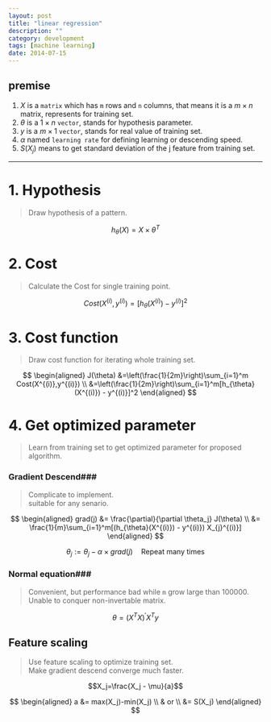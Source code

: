 ```yaml
---
layout: post
title: "linear regression"
description: ""
category: development
tags: [machine learning]
date: 2014-07-15
---
```

<script type="text/javascript" src="http://cdn.mathjax.org/mathjax/latest/MathJax.js?config=TeX-AMS-MML_HTMLorMML"></script>
<script type="text/x-mathjax-config">
MathJax.Hub.Config({
  tex2jax: {
    inlineMath: [['$','$'], ['\\(','\\)']],
    displayMath: [['$$','$$'], ['\[','\]']],
    processEscapes: true,
    processEnvironments: true,
    skipTags: ['script', 'noscript', 'style', 'textarea', 'pre'],
    TeX: { equationNumbers: { autoNumber: "AMS" },
         extensions: ["AMSmath.js", "AMSsymbols.js"] }
  }});
</script>


## premise
1. $X$ is a `matrix` which has `m` rows and `n` columns, that means it is a $m \times n$ matrix, represents for training set.
2. $\theta$ is a $1 \times n$ `vector`, stands for hypothesis parameter.
3. $y$ is a $m \times 1$ `vector`, stands for real value of training set.
4. $\alpha$ named `learning rate` for defining learning or descending speed.
5. $S(X_j)$ means to get standard deviation of the j feature from training set.



------

# 1. Hypothesis

>Draw hypothesis of a pattern.

$$
h_{\theta}(X) = X \times \theta^T
$$

# 2. Cost

>Calculate the Cost for single training point.

$$Cost(X^{(i)},y^{(i)})=[h_{\theta}(X^{(i)}) - y^{(i)}]^2$$

# 3. Cost function

>Draw cost function for iterating whole training set.

$$
\begin{aligned}
J(\theta) &=\left(\frac{1}{2m}\right)\sum_{i=1}^m Cost(X^{(i)},y^{(i)})    \\
          &=\left(\frac{1}{2m}\right)\sum_{i=1}^m[h_{\theta}(X^{(i)}) - y^{(i)}]^2
\end{aligned}
$$


# 4. Get optimized parameter

>Learn from training set to get optimized parameter for proposed algorithm.

### Gradient Descend###

>Complicate to implement.  
>suitable for any senario.  

$$
\begin{aligned}
grad(j) &= \frac{\partial}{\partial \theta_j} J(\theta)  \\
        &= \frac{1}{m}\sum_{i=1}^m[(h_{\theta}(X^{(i)}) - y^{(i)}) X_{j}^{(i)}]
\end{aligned}
$$

$$\theta_j := \theta_j - \alpha \times grad(j) \quad \text{Repeat many times}  $$  

###  Normal equation###

>Convenient, but performance bad while `m` grow large than 100000.  
>Unable to conquer non-invertable matrix.  

$$
\theta = (X^{T}X)^{\prime}X^{T}y
$$



## Feature scaling
>Use feature scaling to optimize training set.  
>Make gradient descend converge much faster.

$$X_j=\frac{X_j - \mu}{a}$$


$$
\begin{aligned}
a &= max(X_j)-min(X_j) \\
  &  or \\
  &= S(X_j)
\end{aligned}
$$
